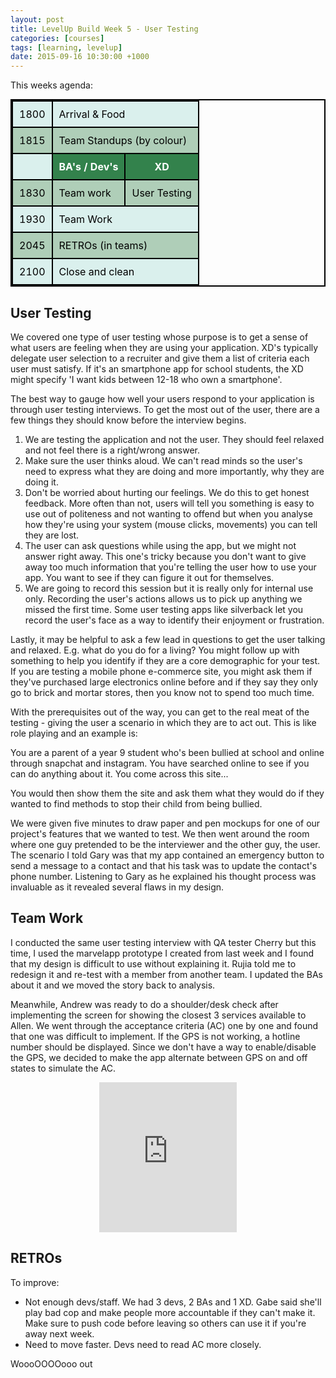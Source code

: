 ```yaml
---
layout: post
title: LevelUp Build Week 5 - User Testing
categories: [courses]
tags: [learning, levelup]
date: 2015-09-16 10:30:00 +1000
---
```

<style>

table{
	margin: 0 auto;
    border-collapse: collapse;
    border-spacing: 0;
    border:2px solid #000000;
}

th{
    background: #33824c;
    color: white;
}

th, td{
    border:2px solid #000000;
    padding: 10px;
}

td{
	color: black;
}

tr:nth-child(even){
	background: #afceb8;
}

tr:nth-child(odd){
	background: #daf0ed;
}
</style>

This weeks agenda:

<table>
	<tr><td>1800</td><td colspan="2">Arrival & Food</td></tr>
	<tr><td>1815</td><td colspan="2">Team Standups (by colour)</td></tr>
	<tr><td></td><th>BA's / Dev's</th><th>XD</th></tr>
	<tr><td>1830</td><td>Team work</td><td>User Testing</td></tr>
	<tr><td>1930</td><td colspan="2">Team Work</td></tr>
	<tr><td>2045</td><td colspan="2">RETROs (in teams)</td></tr>
	<tr><td>2100</td><td colspan="2">Close and clean</td></tr>
</table>

## User Testing

We covered one type of user testing whose purpose is to get a sense of what users are feeling when they are using your application. XD's typically delegate user selection to a recruiter and give them a list of criteria each user must satisfy.  If it's an smartphone app for school students, the XD might specify 'I want kids between 12-18 who own a smartphone'.  

The best way to gauge how well your users respond to your application is through user testing interviews. To get the most out of the user, there are a few things they should know before the interview begins.

1. We are testing the application and not the user. They should feel relaxed and not feel there is a right/wrong answer.  
2. Make sure the user thinks aloud. We can't read minds so the user's need to express what they are doing and more importantly, why they are doing it.  
3. Don't be worried about hurting our feelings. We do this to get honest feedback. More often than not, users will tell you something is easy to use out of politeness and not wanting to offend but when you analyse how they're using your system (mouse clicks, movements) you can tell they are lost.
4. The user can ask questions while using the app, but we might not answer right away.  This one's tricky because you don't want to give away too much information that you're telling the user how to use your app.  You want to see if they can figure it out for themselves. 
5. We are going to record this session but it is really only for internal use only.  Recording the user's actions allows us to pick up anything we missed the first time.  Some user testing apps like silverback let you record the user's face as a way to identify their enjoyment or frustration.

Lastly, it may be helpful to ask a few lead in questions to get the user talking and relaxed.  E.g. what do you do for a living? You might follow up with something to help you identify if they are a core demographic for your test.  If you are testing a mobile phone e-commerce site, you might ask them if they've purchased large electronics online before and if they say they only go to brick and mortar stores, then you know not to spend too much time.

With the prerequisites out of the way, you can get to the real meat of the testing - giving the user a scenario in which they are to act out.  This is like role playing and an example is:

You are a parent of a year 9 student who's been bullied at school and online through snapchat and instagram.  You have searched online to see if you can do anything about it.  You come across this site...

You would then show them the site and ask them what they would do if they wanted to find methods to stop their child from being bullied.  

We were given five minutes to draw paper and pen mockups for one of our project's features that we wanted to test. We then went around the room where one guy pretended to be the interviewer and the other guy, the user. The scenario I told Gary was that my app contained an emergency button to send a message to a contact and that his task was to update the contact's phone number.  Listening to Gary as he explained his thought process was invaluable as it revealed several flaws in my design.  

## Team Work

I conducted the same user testing interview with QA tester Cherry but this time, I used the marvelapp prototype I created from last week and I found that my design is difficult to use without explaining it. Rujia told me to redesign it and re-test with a member from another team. I updated the BAs about it and we moved the story back to analysis.  

Meanwhile, Andrew was ready to do a shoulder/desk check after implementing the screen for showing the closest 3 services available to Allen. We went through the acceptance criteria (AC) one by one and found that one was difficult to implement. If the GPS is not working, a hotline number should be displayed. Since we don't have a way to enable/disable the GPS, we decided to make the app alternate between GPS on and off states to simulate the AC.  

<div style="text-align:center; width:100%"><iframe src="https://marvelapp.com/jccf87?emb=1" width="220" height="240" allowTransparency="true" frameborder="0"></iframe></div>

## RETROs

To improve:

* Not enough devs/staff. We had 3 devs, 2 BAs and 1 XD. Gabe said she'll play bad cop and make people more accountable if they can't make it. Make sure to push code before leaving so others can use it if you're away next week.
* Need to move faster. Devs need to read AC more closely.

WoooOOOOooo out